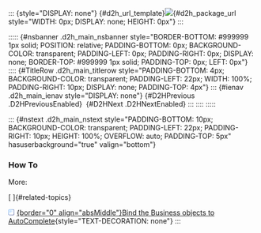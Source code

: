 ::: {style="DISPLAY: none"}
[](ms-xhelp:///?Id=d2h_url_template){#d2h_url_template}![](!package_url!){#d2h_package_url style="WIDTH: 0px; DISPLAY: none; HEIGHT: 0px"}
:::

::::: {#nsbanner .d2h_main_nsbanner style="BORDER-BOTTOM: #999999 1px solid; POSITION: relative; PADDING-BOTTOM: 0px; BACKGROUND-COLOR: transparent; PADDING-LEFT: 0px; PADDING-RIGHT: 0px; DISPLAY: none; BORDER-TOP: #999999 1px solid; PADDING-TOP: 0px; LEFT: 0px"}
:::: {#TitleRow .d2h_main_titlerow style="PADDING-BOTTOM: 4px; BACKGROUND-COLOR: transparent; PADDING-LEFT: 22px; WIDTH: 100%; PADDING-RIGHT: 10px; DISPLAY: none; PADDING-TOP: 4px"}
::: {#ienav .d2h_main_ienav style="DISPLAY: none"}
[](ms-xhelp:///?Id=a4704f1d-a98e-4ceb-8f93-432ff407f6e5){#D2HPrevious .D2HPreviousEnabled}  [](ms-xhelp:///?Id=4f03daee-0355-49e3-8df6-19356be64765){#D2HNext .D2HNextEnabled}
:::
::::
:::::

::: {#nstext .d2h_main_nstext style="PADDING-BOTTOM: 10px; BACKGROUND-COLOR: transparent; PADDING-LEFT: 22px; PADDING-RIGHT: 10px; HEIGHT: 100%; OVERFLOW: auto; PADDING-TOP: 5px" hasuserbackground="true" valign="bottom"}
### How To

More:

[ ]{#related-topics}

[![](../button.gif){border="0" align="absMiddle"}Bind the Business objects to AutoComplete](ms-xhelp:///?Id=5ac2c5cf-6ee8-4233-98db-49c2bb1b0093){style="TEXT-DECORATION: none"}
:::
